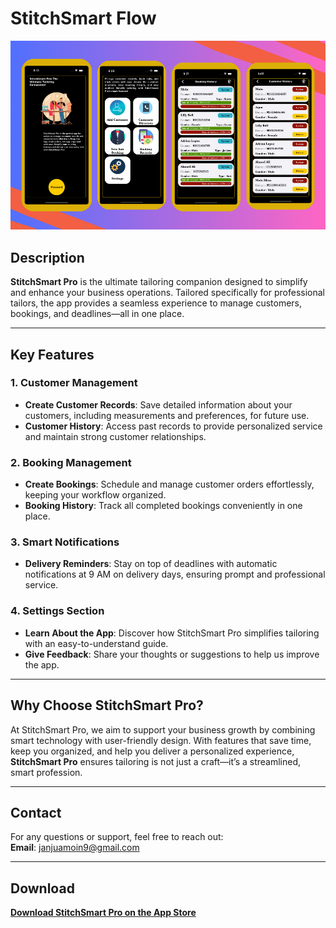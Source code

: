 
# StitchSmart Flow

![App Screenshot](https://github.com/MoinJanjua/StitchSmart-Flow/blob/main/Untitled%20design%20(1).png)

## Description

**StitchSmart Pro** is the ultimate tailoring companion designed to simplify and enhance your business operations. Tailored specifically for professional tailors, the app provides a seamless experience to manage customers, bookings, and deadlines—all in one place.

---

## Key Features

### 1. Customer Management
- **Create Customer Records**: Save detailed information about your customers, including measurements and preferences, for future use.  
- **Customer History**: Access past records to provide personalized service and maintain strong customer relationships.

### 2. Booking Management
- **Create Bookings**: Schedule and manage customer orders effortlessly, keeping your workflow organized.  
- **Booking History**: Track all completed bookings conveniently in one place.  

### 3. Smart Notifications
- **Delivery Reminders**: Stay on top of deadlines with automatic notifications at 9 AM on delivery days, ensuring prompt and professional service.

### 4. Settings Section
- **Learn About the App**: Discover how StitchSmart Pro simplifies tailoring with an easy-to-understand guide.  
- **Give Feedback**: Share your thoughts or suggestions to help us improve the app.  

---

## Why Choose StitchSmart Pro?

At StitchSmart Pro, we aim to support your business growth by combining smart technology with user-friendly design. With features that save time, keep you organized, and help you deliver a personalized experience, **StitchSmart Pro** ensures tailoring is not just a craft—it’s a streamlined, smart profession.  

---

## Contact

For any questions or support, feel free to reach out:  
**Email**: [janjuamoin9@gmail.com](mailto:janjuamoin9@gmail.com)  

---

## Download

[**Download StitchSmart Pro on the App Store**](https://apps.apple.com/us/app/stitchsmart-pro/id6739429564)  
